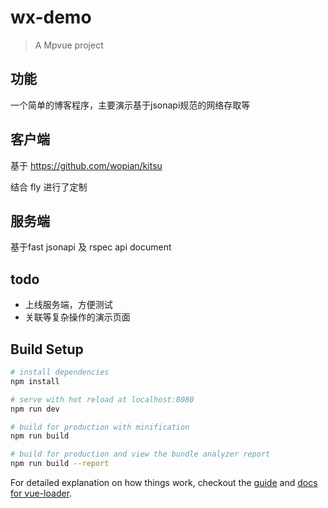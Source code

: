 # wx-demo

> A Mpvue project


## 功能
一个简单的博客程序，主要演示基于jsonapi规范的网络存取等


## 客户端
基于 https://github.com/wopian/kitsu 

结合 fly 进行了定制

## 服务端
基于fast jsonapi 及 rspec api document

## todo
* 上线服务端，方便测试
* 关联等复杂操作的演示页面


## Build Setup

``` bash
# install dependencies
npm install

# serve with hot reload at localhost:8080
npm run dev

# build for production with minification
npm run build

# build for production and view the bundle analyzer report
npm run build --report
```

For detailed explanation on how things work, checkout the [guide](http://vuejs-templates.github.io/webpack/) and [docs for vue-loader](http://vuejs.github.io/vue-loader).
